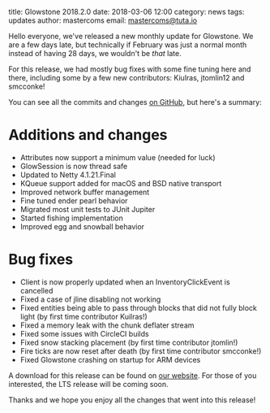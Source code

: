 title: Glowstone 2018.2.0
date: 2018-03-06 12:00
category: news
tags: updates
author: mastercoms
email: mastercoms@tuta.io

Hello everyone, we've released a new monthly update for Glowstone. We are a few days late, but technically if February was just a normal month instead of having 28 days, we wouldn't be _that_ late.

For this release, we had mostly bug fixes with some fine tuning here and there, including some by a few new contributors: Kiulras, jtomlin12 and smcconke!

You can see all the commits and changes [on GitHub](https://github.com/GlowstoneMC/Glowstone/compare/2018.1.0...2018.2.0), but here's a summary:

# Additions and changes
* Attributes now support a minimum value (needed for luck)
* GlowSession is now thread safe
* Updated to Netty 4.1.21.Final
* KQueue support added for macOS and BSD native transport
* Improved network buffer management
* Fine tuned ender pearl behavior
* Migrated most unit tests to JUnit Jupiter
* Started fishing implementation
* Improved egg and snowball behavior

# Bug fixes
* Client is now properly updated when an InventoryClickEvent is cancelled
* Fixed a case of jline disabling not working
* Fixed entities being able to pass through blocks that did not fully block light (by first time contributor Kuilras!)
* Fixed a memory leak with the chunk deflater stream
* Fixed some issues with CircleCI builds
* Fixed snow stacking placement (by first time contributor jtomlin!)
* Fire ticks are now reset after death (by first time contributor smcconke!)
* Fixed Glowstone crashing on startup for ARM devices
 
A download for this release can be found on [our website](/#downloads). For those of you interested, the LTS release will be coming soon.

Thanks and we hope you enjoy all the changes that went into this release!
